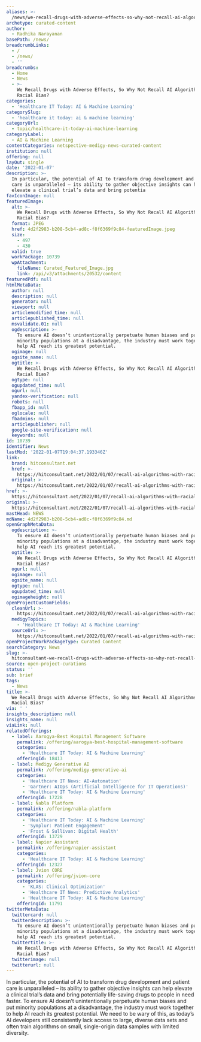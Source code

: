 ```yaml
---
aliases: >-
  /news/we-recall-drugs-with-adverse-effects-so-why-not-recall-ai-algorithms-with-racial-bias
archetype: curated-content
author:
  - Radhika Narayanan
basePath: /news/
breadcrumbLinks:
  - /
  - /news/
  - ''
breadcrumbs:
  - Home
  - News
  - >-
    We Recall Drugs with Adverse Effects, So Why Not Recall AI Algorithms with
    Racial Bias?
categories:
  - 'Healthcare IT Today: AI & Machine Learning'
categorySlug:
  - 'healthcare it today: ai & machine learning'
categoryUrl:
  - topic/healthcare-it-today-ai-machine-learning
categoryLabel:
  - AI & Machine Learning
contentCategories: netspective-medigy-news-curated-content
institution: null
offering: null
layOut: single
date: '2022-01-07'
description: >-
  In particular, the potential of AI to transform drug development and patient
  care is unparalleled – its ability to gather objective insights can help
  elevate a clinical trial’s data and bring potentia
favIconImage: null
featuredImage:
  alt: >-
    We Recall Drugs with Adverse Effects, So Why Not Recall AI Algorithms with
    Racial Bias?
  format: JPEG
  href: 4d2f2983-b208-5cb4-ad8c-f8f6369f9c84-featuredImage.jpeg
  size:
    - 497
    - 430
  valid: true
  workPackage: 10739
  wpAttachment:
    fileName: Curated_Featured_Image.jpg
    link: /api/v3/attachments/20532/content
featuredPdf: null
htmlMetaData:
  author: null
  description: null
  generator: null
  viewport: null
  articlemodified_time: null
  articlepublished_time: null
  msvalidate.01: null
  ogdescription: >-
    To ensure AI doesn’t unintentionally perpetuate human biases and put
    minority populations at a disadvantage, the industry must work together to
    help AI reach its greatest potential.
  ogimage: null
  ogsite_name: null
  ogtitle: >-
    We Recall Drugs with Adverse Effects, So Why Not Recall AI Algorithms with
    Racial Bias?
  ogtype: null
  ogupdated_time: null
  ogurl: null
  yandex-verification: null
  robots: null
  fbapp_id: null
  oglocale: null
  fbadmins: null
  articlepublisher: null
  google-site-verification: null
  keywords: null
id: 10739
identifier: News
lastMod: '2022-01-07T19:04:37.193346Z'
link:
  brand: hitconsultant.net
  href: >-
    https://hitconsultant.net/2022/01/07/recall-ai-algorithms-with-racial-bias/#.YdiNnGjP1PY
  original: >-
    https://hitconsultant.net/2022/01/07/recall-ai-algorithms-with-racial-bias/#.YdiNnGjP1PY
href: >-
  https://hitconsultant.net/2022/01/07/recall-ai-algorithms-with-racial-bias/#.YdiNnGjP1PY
original: >-
  https://hitconsultant.net/2022/01/07/recall-ai-algorithms-with-racial-bias/#.YdiNnGjP1PY
mastHead: NEWS
mdName: 4d2f2983-b208-5cb4-ad8c-f8f6369f9c84.md
openGraphMetaData:
  ogdescription: >-
    To ensure AI doesn’t unintentionally perpetuate human biases and put
    minority populations at a disadvantage, the industry must work together to
    help AI reach its greatest potential.
  ogtitle: >-
    We Recall Drugs with Adverse Effects, So Why Not Recall AI Algorithms with
    Racial Bias?
  ogurl: null
  ogimage: null
  ogsite_name: null
  ogtype: null
  ogupdated_time: null
  ogimageheight: null
openProjectCustomFields:
  cleanUrl: >-
    https://hitconsultant.net/2022/01/07/recall-ai-algorithms-with-racial-bias/#.YdiNnGjP1PY
  medigyTopics:
    - 'Healthcare IT Today: AI & Machine Learning'
  sourceUrl: >-
    https://hitconsultant.net/2022/01/07/recall-ai-algorithms-with-racial-bias/#.YdiNnGjP1PY
openProjectWorkPackageType: Curated Content
searchCategory: News
slug: >-
  hitconsultant-we-recall-drugs-with-adverse-effects-so-why-not-recall-ai-algorithms-with-racial-bias
source: open-project-curations
status: ''
sub: brief
tags:
  - News
title: >-
  We Recall Drugs with Adverse Effects, So Why Not Recall AI Algorithms with
  Racial Bias?
via: ' '
insights_description: null
insights_name: null
viaLink: null
relatedOfferings:
  - label: Aarogya-Best Hospital Management Software
    permalink: /offering/aarogya-best-hospital-management-software
    categories:
      - 'Healthcare IT Today: AI & Machine Learning'
    offeringId: 18413
  - label: Medigy Generative AI
    permalink: /offering/medigy-generative-ai
    categories:
      - 'Healthcare IT News: AI-Automation'
      - 'Gartner: AIOps (Artificial Intelligence for IT Operations)'
      - 'Healthcare IT Today: AI & Machine Learning'
    offeringId: 17228
  - label: Nabla Platform
    permalink: /offering/nabla-platform
    categories:
      - 'Healthcare IT Today: AI & Machine Learning'
      - 'Symplur: Patient Engagement'
      - 'Frost & Sullivan: Digital Health'
    offeringId: 13729
  - label: Napier Assistant
    permalink: /offering/napier-assistant
    categories:
      - 'Healthcare IT Today: AI & Machine Learning'
    offeringId: 12327
  - label: Jvion CORE
    permalink: /offering/jvion-core
    categories:
      - 'KLAS: Clinical Optimization'
      - 'Healthcare IT News: Predictive Analytics'
      - 'Healthcare IT Today: AI & Machine Learning'
    offeringId: 11791
twitterMetaData:
  twittercard: null
  twitterdescription: >-
    To ensure AI doesn’t unintentionally perpetuate human biases and put
    minority populations at a disadvantage, the industry must work together to
    help AI reach its greatest potential.
  twittertitle: >-
    We Recall Drugs with Adverse Effects, So Why Not Recall AI Algorithms with
    Racial Bias?
  twitterimage: null
  twitterurl: null
---
```

<p>In particular, the potential of AI to transform drug development and patient care is unparalleled – its ability to gather objective insights can help elevate a clinical trial’s data and bring potentially life-saving drugs to people in need faster.
To ensure AI doesn’t unintentionally perpetuate human biases and put minority populations at a disadvantage, the industry must work together to help AI reach its greatest potential.
We need to be wary of this, as today’s AI developers still consistently lack access to large, diverse data sets and often train algorithms on small, single-origin data samples with limited diversity.</p>
